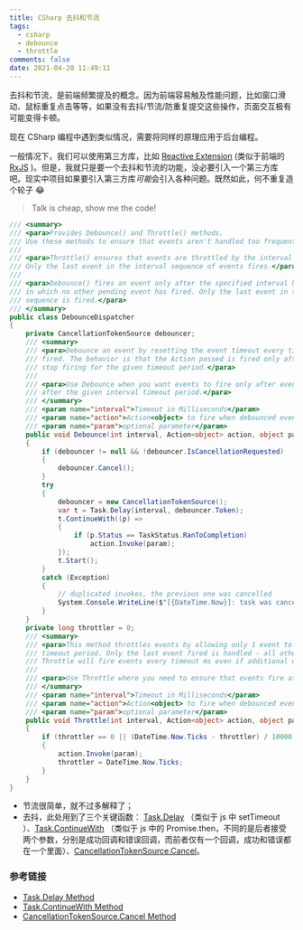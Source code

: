 ```yaml
---
title: CSharp 去抖和节流
tags:
  - csharp
  - debounce
  - throttle
comments: false
date: 2021-04-20 11:49:11
---
```


去抖和节流，是前端频繁提及的概念。因为前端容易触及性能问题，比如窗口滑动、鼠标重复点击等等，如果没有去抖/节流/防重复提交这些操作，页面交互极有可能变得卡顿。

现在 CSharp 编程中遇到类似情况，需要将同样的原理应用于后台编程。

一般情况下，我们可以使用第三方库，比如 [Reactive Extension](https://github.com/Reactive-Extensions/Rx.NET) (类似于前端的 [RxJS](https://rxjs.dev/) )。但是，我就只是要一个去抖和节流的功能，没必要引入一个第三方库吧。现实中项目如果要引入第三方库*可能*会引入各种问题。既然如此，何不重复造个轮子 😂

> Talk is cheap, show me the code!

```cs
/// <summary>
/// <para>Provides Debounce() and Throttle() methods.
/// Use these methods to ensure that events aren't handled too frequently.</para>
/// 
/// <para>Throttle() ensures that events are throttled by the interval specified.
/// Only the last event in the interval sequence of events fires.</para>
/// 
/// <para>Debounce() fires an event only after the specified interval has passed
/// in which no other pending event has fired. Only the last event in the
/// sequence is fired.</para>
/// </summary>
public class DebounceDispatcher
{
    private CancellationTokenSource debouncer;
    /// <summary>
    /// <para>Debounce an event by resetting the event timeout every time the event is 
    /// fired. The behavior is that the Action passed is fired only after events
    /// stop firing for the given timeout period.</para>
    /// 
    /// <para>Use Debounce when you want events to fire only after events stop firing
    /// after the given interval timeout period.</para>
    /// </summary>
    /// <param name="interval">Timeout in Milliseconds</param>
    /// <param name="action">Action<object> to fire when debounced event fires</object></param>
    /// <param name="param">optional parameter</param>
    public void Debounce(int interval, Action<object> action, object param = null)
    {
        if (debouncer != null && !debouncer.IsCancellationRequested)
        {
            debouncer.Cancel();
        }
        try
        {
            debouncer = new CancellationTokenSource();
            var t = Task.Delay(interval, debouncer.Token);
            t.ContinueWith((p) =>
            {
                if (p.Status == TaskStatus.RanToCompletion)
                    action.Invoke(param);
            });
            t.Start();
        }
        catch (Exception)
        {
            // duplicated invokes, the previous one was cancelled
            System.Console.WriteLine($"[{DateTime.Now}]: task was cancelled");
        }
    }
    private long throttler = 0;
    /// <summary>
    /// <para>This method throttles events by allowing only 1 event to fire for the given
    /// timeout period. Only the last event fired is handled - all others are ignored.
    /// Throttle will fire events every timeout ms even if additional events are pending.</para>
    /// 
    /// <para>Use Throttle where you need to ensure that events fire at given intervals.</para>
    /// </summary>
    /// <param name="interval">Timeout in Milliseconds</param>
    /// <param name="action">Action<object> to fire when debounced event fires</object></param>
    /// <param name="param">optional parameter</param>
    public void Throttle(int interval, Action<object> action, object param = null)
    {
        if (throttler == 0 || (DateTime.Now.Ticks - throttler) / 10000 >= interval)
        {
            action.Invoke(param);
            throttler = DateTime.Now.Ticks;
        }
    }
}
```

- 节流很简单，就不过多解释了；
- 去抖，此处用到了三个关键函数： [Task.Delay](https://docs.microsoft.com/en-us/dotnet/api/system.threading.tasks.task.delay?view=net-5.0) （类似于 js 中 setTimeout ）、[Task.ContinueWith](https://docs.microsoft.com/en-us/dotnet/api/system.threading.tasks.task.continuewith?view=net-5.0) （类似于 js 中的 Promise.then，不同的是后者接受两个参数，分别是成功回调和错误回调，而前者仅有一个回调，成功和错误都在一个里面）、[CancellationTokenSource.Cancel](https://docs.microsoft.com/en-us/dotnet/api/system.threading.cancellationtokensource.cancel?view=net-5.0)。

### 参考链接

- [Task.Delay Method](https://docs.microsoft.com/en-us/dotnet/api/system.threading.tasks.task.delay?view=net-5.0)
- [Task.ContinueWith Method](https://docs.microsoft.com/en-us/dotnet/api/system.threading.tasks.task.continuewith?view=net-5.0)
- [CancellationTokenSource.Cancel Method](https://docs.microsoft.com/en-us/dotnet/api/system.threading.cancellationtokensource.cancel?view=net-5.0)
